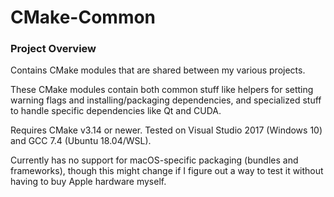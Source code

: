 # CMake-Common

### Project Overview
Contains CMake modules that are shared between my various projects.

These CMake modules contain both common stuff like helpers for setting warning
flags and installing/packaging dependencies, and specialized stuff to handle
specific dependencies like Qt and CUDA.

Requires CMake v3.14 or newer. Tested on Visual Studio 2017 (Windows 10) and
GCC 7.4 (Ubuntu 18.04/WSL).

Currently has no support for macOS-specific packaging (bundles and frameworks),
though this might change if I figure out a way to test it without having to buy
Apple hardware myself.
